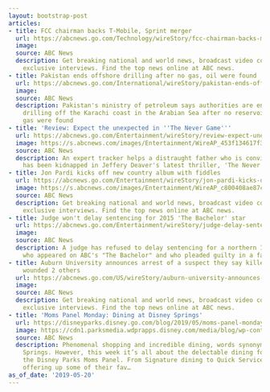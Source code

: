 ```yaml
---
layout: bootstrap-post
articles:
- title: FCC chairman backs T-Mobile, Sprint merger
  url: https://abcnews.go.com/Technology/wireStory/fcc-chairman-backs-mobile-sprint-merger-63149866
  image: 
  source: ABC News
  description: Get breaking national and world news, broadcast video coverage, and
    exclusive interviews. Find the top news online at ABC news.
- title: Pakistan ends offshore drilling after no gas, oil were found
  url: https://abcnews.go.com/International/wireStory/pakistan-ends-offshore-drilling-gas-oil-found-63149603
  image: 
  source: ABC News
  description: Pakistan's ministry of petroleum says authorities are ending offshore
    drilling off the Karachi coast in the Arabian Sea after no reservoirs of oil and
    gas were found
- title: 'Review: Expect the unexpected in ''The Never Game'''
  url: https://abcnews.go.com/Entertainment/wireStory/review-expect-unexpected-game-63149556
  image: https://s.abcnews.com/images/Entertainment/WireAP_453f134617f3411ea48ef20cdb58c9ee_16x9_992.jpg
  source: ABC News
  description: An expert tracker helps a distraught father who is convinced his daughter
    has been kidnapped in Jeffery Deaver's latest thriller, 'The Never Game.'
- title: Jon Pardi kicks off new country album with fiddles
  url: https://abcnews.go.com/Entertainment/wireStory/jon-pardi-kicks-off-country-album-fiddles-63149458
  image: https://s.abcnews.com/images/Entertainment/WireAP_c800408ae87c4ade810d7bce0ca4a6d5_16x9_992.jpg
  source: ABC News
  description: Get breaking national and world news, broadcast video coverage, and
    exclusive interviews. Find the top news online at ABC news.
- title: Judge won't delay sentencing for 2015 'The Bachelor' star
  url: https://abcnews.go.com/Entertainment/wireStory/judge-delay-sentencing-2015-bachelor-star-63149465
  image: 
  source: ABC News
  description: A judge has refused to delay sentencing for a northern Iowa farmer
    who appeared on ABC's "The Bachelor" and who pleaded guilty in a fatal crash
- title: Auburn University announces arrest of a suspect they say killed 1 officer,
    wounded 2 others
  url: https://abcnews.go.com/US/wireStory/auburn-university-announces-arrest-suspect-killed-officer-wounded-63149457
  image: 
  source: ABC News
  description: Get breaking national and world news, broadcast video coverage, and
    exclusive interviews. Find the top news online at ABC news.
- title: 'Moms Panel Monday: Dining at Disney Springs'
  url: https://disneyparks.disney.go.com/blog/2019/05/moms-panel-monday-dining-at-disney-springs-2/
  image: https://cdn1.parksmedia.wdprapps.disney.com/media/blog/wp-content/uploads/2019/05/yeughjnktl6.jpg
  source: ABC News
  description: Phenomenal shopping and incredible dining, words synonymous with Disney
    Springs. However, this week it’s all about the delectable dining for members of
    the Disney Parks Moms Panel. From Signature dining to Quick Service, they are
    offering up some of their fav…
as_of_date: '2019-05-20'
---
```


